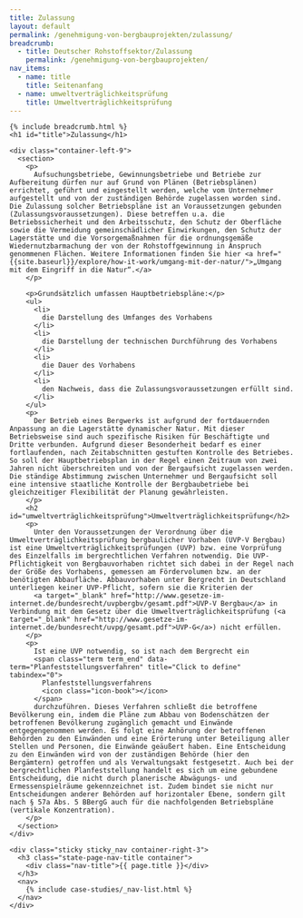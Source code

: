 ```yaml
---
title: Zulassung
layout: default
permalink: /genehmigung-von-bergbauprojekten/zulassung/
breadcrumb:
  - title: Deutscher Rohstoffsektor/Zulassung
    permalink: /genehmigung-von-bergbauprojekten/
nav_items:
  - name: title
    title: Seitenanfang
  - name: umweltverträglichkeitsprüfung
    title: Umweltverträglichkeitsprüfung
---
```


<link rel="stylesheet" type="text/css" href="{{ site.baseurl_root }}/css/slick-theme.css"/>
<link rel="stylesheet" type="text/css" href="//cdn.jsdelivr.net/jquery.slick/1.6.0/slick.css"/>

<main class="container-page-wrapper layout-state-pages">
  <section class="container" style="position: relative;">

    {% include breadcrumb.html %}
    <h1 id="title">Zulassung</h1>

    <div class="container-left-9">
      <section>
        <p>
          Aufsuchungsbetriebe, Gewinnungsbetriebe und Betriebe zur Aufbereitung dürfen nur auf Grund von Plänen (Betriebsplänen) errichtet, geführt und eingestellt werden, welche vom Unternehmer aufgestellt und von der zuständigen Behörde zugelassen worden sind. Die Zulassung solcher Betriebspläne ist an Voraussetzungen gebunden (Zulassungsvoraussetzungen). Diese betreffen u.a. die Betriebssicherheit und den Arbeitsschutz, den Schutz der Oberfläche sowie die Vermeidung gemeinschädlicher Einwirkungen, den Schutz der Lagerstätte und die Vorsorgemaßnahmen für die ordnungsgemäße Wiedernutzbarmachung der von der Rohstoffgewinnung in Anspruch genommenen Flächen. Weitere Informationen finden Sie hier <a href="{{site.baseurl}}/explore/how-it-work/umgang-mit-der-natur/">„Umgang mit dem Eingriff in die Natur“.</a>
        </p>

        <p>Grundsätzlich umfassen Hauptbetriebspläne:</p>
        <ul>
          <li>
            die Darstellung des Umfanges des Vorhabens
          </li>
          <li>
            die Darstellung der technischen Durchführung des Vorhabens
          </li>
          <li>
            die Dauer des Vorhabens
          </li>
          <li>
            den Nachweis, dass die Zulassungsvoraussetzungen erfüllt sind.
          </li>
        </ul>
        <p>
          Der Betrieb eines Bergwerks ist aufgrund der fortdauernden Anpassung an die Lagerstätte dynamischer Natur. Mit dieser Betriebsweise sind auch spezifische Risiken für Beschäftigte und Dritte verbunden. Aufgrund dieser Besonderheit bedarf es einer fortlaufenden, nach Zeitabschnitten gestuften Kontrolle des Betriebes. So soll der Hauptbetriebsplan in der Regel einen Zeitraum von zwei Jahren nicht überschreiten und von der Bergaufsicht zugelassen werden. Die ständige Abstimmung zwischen Unternehmer und Bergaufsicht soll eine intensive staatliche Kontrolle der Bergbaubetriebe bei gleichzeitiger Flexibilität der Planung gewährleisten.
        </p>
        <h2 id="umweltverträglichkeitsprüfung">Umweltverträglichkeitsprüfung</h2>
        <p>
          Unter den Voraussetzungen der Verordnung über die Umweltverträglichkeitsprüfung bergbaulicher Vorhaben (UVP-V Bergbau) ist eine Umweltverträglichkeitsprüfungen (UVP) bzw. eine Vorprüfung des Einzelfalls im bergrechtlichen Verfahren notwendig. Die UVP-Pflichtigkeit von Bergbauvorhaben richtet sich dabei in der Regel nach der Größe des Vorhabens, gemessen am Fördervolumen bzw. an der benötigten Abbaufläche. Abbauvorhaben unter Bergrecht in Deutschland unterliegen keiner UVP-Pflicht, sofern sie die Kriterien der
          <a target="_blank" href="http://www.gesetze-im-internet.de/bundesrecht/uvpbergbv/gesamt.pdf">UVP-V Bergbau</a> in Verbindung mit dem Gesetz über die Umweltverträglichkeitsprüfung (<a target="_blank" href="http://www.gesetze-im-internet.de/bundesrecht/uvpg/gesamt.pdf">UVP-G</a>) nicht erfüllen.
        </p>
        <p>
          Ist eine UVP notwendig, so ist nach dem Bergrecht ein
          <span class="term term_end" data-term="Planfeststellungsverfahren" title="Click to define" tabindex="0">
            Planfeststellungsverfahrens
            <icon class="icon-book"></icon>
          </span>
          durchzuführen. Dieses Verfahren schließt die betroffene Bevölkerung ein, indem die Pläne zum Abbau von Bodenschätzen der betroffenen Bevölkerung zugänglich gemacht und Einwände entgegengenommen werden. Es folgt eine Anhörung der betroffenen Behörden zu den Einwänden und eine Erörterung unter Beteiligung aller Stellen und Personen, die Einwände geäußert haben. Eine Entscheidung zu den Einwänden wird von der zuständigen Behörde (hier den Bergämtern) getroffen und als Verwaltungsakt festgesetzt. Auch bei der bergrechtlichen Planfeststellung handelt es sich um eine gebundene Entscheidung, die nicht durch planerische Abwägungs- und Ermessenspielräume gekennzeichnet ist. Zudem bindet sie nicht nur Entscheidungen anderer Behörden auf horizontaler Ebene, sondern gilt nach § 57a Abs. 5 BBergG auch für die nachfolgenden Betriebspläne (vertikale Konzentration).  
        </p>
      </section>
    </div>

    <div class="sticky sticky_nav container-right-3">
      <h3 class="state-page-nav-title container">
        <div class="nav-title">{{ page.title }}</div>
      </h3>
      <nav>
        {% include case-studies/_nav-list.html %}
      </nav>
    </div>
  </section>
</main>

<script src="https://ajax.googleapis.com/ajax/libs/jquery/1.12.4/jquery.min.js"></script>
<script type="text/javascript" src="//cdn.jsdelivr.net/jquery.slick/1.6.0/slick.min.js"></script>
<script type="text/javascript" src="{{ site.baseurl_root }}/js/lib/static.min.js" charset="utf-8"></script>

<script type="text/javascript">
    $(document).ready(function(){
      $('.fakten_salze').slick({
        dots: true,
        speed: 500
      });
    });
</script>
